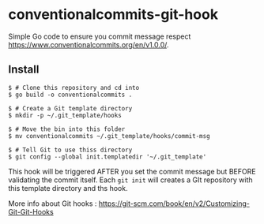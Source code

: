 # conventionalcommits-git-hook

Simple Go code to ensure you commit message respect https://www.conventionalcommits.org/en/v1.0.0/.

## Install

```shell
$ # Clone this repository and cd into
$ go build -o conventionalcommits .

$ # Create a Git template directory
$ mkdir -p ~/.git_template/hooks

$ # Move the bin into this folder
$ mv conventionalcommits ~/.git_template/hooks/commit-msg

$ # Tell Git to use thiss directory
$ git config --global init.templatedir '~/.git_template'
```

This hook will be triggered AFTER you set the commit message but BEFORE validating the commit itself.
Each `git init` will creates a GIt repository with this template directory and ths hook.

More info about Git hooks : https://git-scm.com/book/en/v2/Customizing-Git-Git-Hooks

